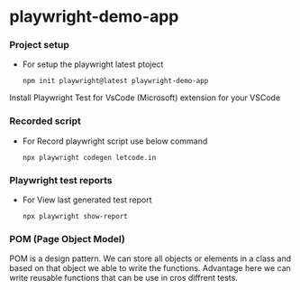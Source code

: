 # playwright-demo-app

### Project setup

- For setup the playwright latest ptoject
  ```
  npm init playwright@latest playwright-demo-app
  ```

Install Playwright Test for VsCode (Microsoft) extension for your VSCode

### Recorded script

- For Record playwright script use below command
  ```
  npx playwright codegen letcode.in
  ```

### Playwright test reports

- For View last generated test report
  ```
  npx playwright show-report
  ```

### POM (Page Object Model)

POM is a design pattern. We can store all objects or elements in a class and based on that object we able to write the functions. Advantage here we can write reusable functions that can be use in cros diffrent tests.
